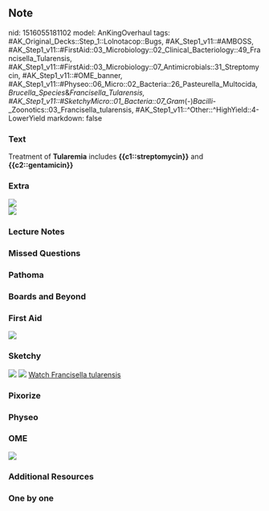 ## Note
nid: 1516055181102
model: AnKingOverhaul
tags: #AK_Original_Decks::Step_1::Lolnotacop::Bugs, #AK_Step1_v11::#AMBOSS, #AK_Step1_v11::#FirstAid::03_Microbiology::02_Clinical_Bacteriology::49_Francisella_Tularensis, #AK_Step1_v11::#FirstAid::03_Microbiology::07_Antimicrobials::31_Streptomycin, #AK_Step1_v11::#OME_banner, #AK_Step1_v11::#Physeo::06_Micro::02_Bacteria::26_Pasteurella_Multocida,_Brucella_Species_&_Francisella_Tularensis, #AK_Step1_v11::#SketchyMicro::01_Bacteria::07_Gram_(-)_Bacilli_-_Zoonotics::03_Francisella_tularensis, #AK_Step1_v11::^Other::^HighYield::4-LowerYield
markdown: false

### Text
Treatment of <b>Tularemia</b> includes <b>{{c1::streptomycin}}</b>
and <b>{{c2::gentamicin}}</b>

### Extra
<img src="paste-14435385082342.jpg">
<div><img src="paste-26727581483408.jpg"></div>

### Lecture Notes


### Missed Questions


### Pathoma


### Boards and Beyond


### First Aid
<img src="paste-46862388166659.jpg">

### Sketchy
<img src="paste-100712688123907.jpg"> <img src=
"paste-881fc2840584bd5aba5af6539b59b13d3d388ee8.png"> <a href=
"https://dashboard.sketchy.com/study/medical/courses/medical-microbiology/units/medical-microbiology-bacteria/videos/medical-microbiology-bacteria-gram-negative-bacilli-zoonotics-francisella-tularensis?utm_source=anki&utm_medium=partnership&utm_campaign=february_update&utm_content=medical">
Watch Francisella tularensis</a>

### Pixorize


### Physeo


### OME
<div class="ome-widget">
  <a href="https://onlinemeded.org?ref=anki"><img src=
  "_OME_AnkiFlashcards_General_3.png"></a>
</div>

### Additional Resources


### One by one

